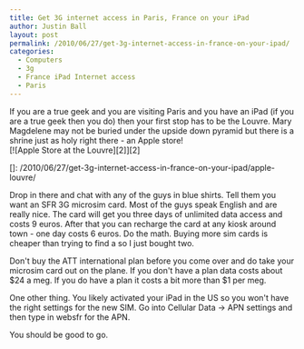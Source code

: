 ```yaml
---
title: Get 3G internet access in Paris, France on your iPad
author: Justin Ball
layout: post
permalink: /2010/06/27/get-3g-internet-access-in-france-on-your-ipad/
categories:
  - Computers
  - 3g
  - France iPad Internet access
  - Paris
---
```

If you are a true geek and you are visiting Paris and you have an iPad (if you are a true geek then you do) then your first stop has to be the Louvre. Mary Magdelene may not be buried under the upside down pyramid but there is a shrine just as holy right there - an Apple store!  
[![Apple Store at the Louvre][2]][2]

 []: /2010/06/27/get-3g-internet-access-in-france-on-your-ipad/apple-louvre/

Drop in there and chat with any of the guys in blue shirts. Tell them you want an SFR 3G microsim card. Most of the guys speak English and are really nice. The card will get you three days of unlimited data access and costs 9 euros. After that you can recharge the card at any kiosk around town - one day costs 6 euros. Do the math. Buying more sim cards is cheaper than trying to find a so I just bought two.

Don't buy the ATT international plan before you come over and do take your microsim card out on the plane. If you don't have a plan data costs about $24 a meg. If you do have a plan it costs a bit more than $1 per meg.

One other thing. You likely activated your iPad in the US so you won't have the right settings for the new SIM. Go into Cellular Data -> APN settings and then type in websfr for the APN. 

You should be good to go.
